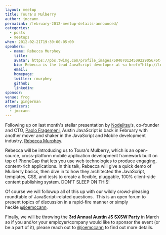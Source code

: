 ```yaml
---
layout: meetup
title: Toura's Mulberry
author: jmccann
permalink: /february-2012-meetup-details-announced/
categories:
  - posts
  - meetups
when: 2012-02-21T19:30:00-05:00
speakers:
  - name: Rebecca Murphey
    title:
    avatar: https://pbs.twimg.com/profile_images/504070124509229056/6t-MUDgL_400x400.jpeg
    bio: Rebecca is the lead JavaScript developer at <a href="http://toura.com">Toura</a> and the lead architect of <a href="http://mulberry.toura.com/">Mulberry</a>, Toura's open-source mobile development framework. She's also a co-founder of the epic <a href="http://texasjavascript.com">TXJS</a> and the author of <a href="http://jqfundamentals.com/">jQuery Fundamentals</a>. On top of all of that, Rebecca speaks and writes frequently about patterns for organizing large JavaScript applications.
    email:
    homepage:
    twitter: rmurphey
    github:
    linkedin:
sponsor:
venue: frog
after: gingerman
organizers:
  - jmccann
---
```

Following up on last month's stellar presentation by [Nodejitsu][1]&#8216;s, co-founder and CTO, [Paolo Fragemeni][2], Austin JavaScript is back in February with another mover and shaker in the JavaScript and Mobile development industry, [Rebecca Murphey][3].

Rebecca will be introducing us to Toura's Mulberry, which is an open-source, cross-platform mobile application development framework built on top of [PhoneGap][8] that lets you use web technologies to produce engaging, content-rich applications. In this talk, Rebecca will give a quick demo of Mulberry basics, then dive in to how they architected the JavaScript, templates, CSS, and tests to create a flexible, pluggable, 100% client-side content publishing system. DON'T SLEEP ON THIS!

Of course we will followup all of this up with our wildly crowd-pleasing roundtable of JavaScript-related questions.  This is an open forum to present topics of discussion in a rapid-fire manner or simply heckle [@joemccann][9].

Finally, we will be throwing the **3rd Annual Austin JS SXSW Party** in March so if you and/or your employer/company would like to sponsor the event (or be a part of it), please reach out to [@joemccann][9] to find out more details.

[1]: http://jit.su
[2]: http://twitter.com/hij1nx
[3]: http://twitter.com/rmurphey
[8]: http://phonegap.com
[9]: http://twitter.com/joemccann
